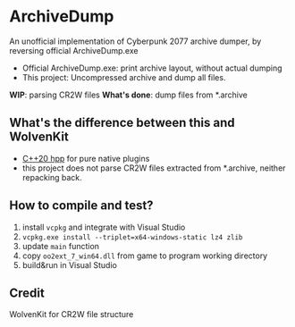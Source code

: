 # ArchiveDump
An unofficial implementation of Cyberpunk 2077 archive dumper, by reversing official ArchiveDump.exe

* Official ArchiveDump.exe: print archive layout, without actual dumping
* This project: Uncompressed archive and dump all files.

**WIP**: parsing CR2W files
**What's done**: dump files from *.archive

## What's the difference between this and WolvenKit
* [C++20 hpp](ArchiveDump/RADR.hpp) for pure native plugins
* this project does not parse CR2W files extracted from *.archive, neither repacking back.

## How to compile and test?
1. install `vcpkg` and integrate with Visual Studio
2. `vcpkg.exe install --triplet=x64-windows-static lz4 zlib`
3. update `main` function
4. copy `oo2ext_7_win64.dll` from game to program working directory
5. build&run in Visual Studio

## Credit
WolvenKit for CR2W file structure
